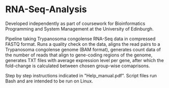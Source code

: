 # RNA-Seq-Analysis

Developed independently as part of coursework for Bioinformatics Programming and System Management at the University of Edinburgh.

Pipeline taking Trypanosoma congolense RNA-Seq data in compressed FASTQ format.
Runs a quality check on the data, aligns the read pairs to a Trypanosoma congolense genome (BAM format), generates count data of the number of reads that align to gene-coding regions of the genome, generates TXT files with average expression level per gene, after which the fold-change is calculated between chosen group-wise comaprisons.

Step by step instructions indicated in "Help_manual.pdf". Script files run Bash and are intended to be run on Linux.
